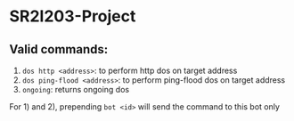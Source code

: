 # SR2I203-Project



## Valid commands:

1) `dos http <address>`: to perform http dos on target address
2) `dos ping-flood <address>`: to perform ping-flood dos on target address
3) `ongoing`: returns ongoing dos

For 1) and 2), prepending `bot <id>` will send the command to this bot only
